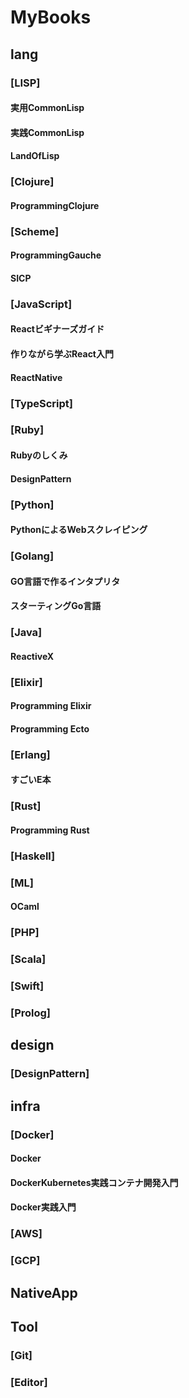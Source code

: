 MyBooks
=======

## lang
### [LISP]
#### 実用CommonLisp
#### 実践CommonLisp
#### LandOfLisp
### [Clojure]
#### ProgrammingClojure
### [Scheme]
#### ProgrammingGauche
#### SICP
### [JavaScript]
#### Reactビギナーズガイド
#### 作りながら学ぶReact入門
#### ReactNative
### [TypeScript]
### [Ruby]
#### Rubyのしくみ
#### DesignPattern
### [Python]
#### PythonによるWebスクレイピング
### [Golang]
#### GO言語で作るインタプリタ
#### スターティングGo言語
### [Java]
#### ReactiveX
### [Elixir]
#### Programming Elixir
#### Programming Ecto
### [Erlang]
#### すごいE本
### [Rust]
#### Programming Rust
### [Haskell]
### [ML]
#### OCaml
### [PHP]
### [Scala]
### [Swift]
### [Prolog]

## design
### [DesignPattern]

## infra
### [Docker]
#### Docker
#### DockerKubernetes実践コンテナ開発入門
#### Docker実践入門
### [AWS]
### [GCP]

## NativeApp

## Tool
### [Git]
### [Editor]
